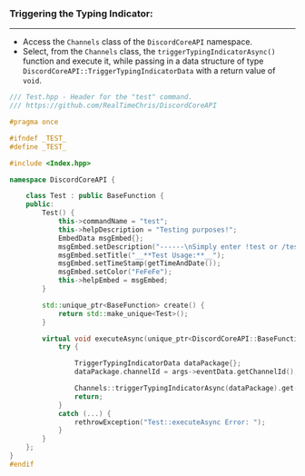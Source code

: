 
### **Triggering the Typing Indicator:**
---
- Access the `Channels` class of the `DiscordCoreAPI` namespace.
- Select, from the `Channels` class, the `triggerTypingIndicatorAsync()` function and execute it, while passing in a data structure of type `DiscordCoreAPI::TriggerTypingIndicatorData` with a return value of `void`.

```cpp
/// Test.hpp - Header for the "test" command.
/// https://github.com/RealTimeChris/DiscordCoreAPI

#pragma once

#ifndef _TEST_
#define _TEST_

#include <Index.hpp>

namespace DiscordCoreAPI {

	class Test : public BaseFunction {
	public:
		Test() {
			this->commandName = "test";
			this->helpDescription = "Testing purposes!";
			EmbedData msgEmbed{};
			msgEmbed.setDescription("------\nSimply enter !test or /test!\n------");
			msgEmbed.setTitle("__**Test Usage:**__");
			msgEmbed.setTimeStamp(getTimeAndDate());
			msgEmbed.setColor("FeFeFe");
			this->helpEmbed = msgEmbed;
		}

		std::unique_ptr<BaseFunction> create() {
			return std::make_unique<Test>();
		}

		virtual void executeAsync(unique_ptr<DiscordCoreAPI::BaseFunctionArguments> args) {
			try {

				TriggerTypingIndicatorData dataPackage{};
				dataPackage.channelId = args->eventData.getChannelId();

				Channels::triggerTypingIndicatorAsync(dataPackage).get();
				return;
			}
			catch (...) {
				rethrowException("Test::executeAsync Error: ");
			}
		}
	};
}
#endif
```
